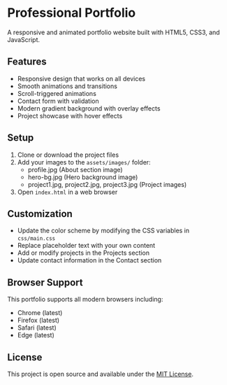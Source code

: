 # Professional Portfolio

A responsive and animated portfolio website built with HTML5, CSS3, and JavaScript.

## Features

- Responsive design that works on all devices
- Smooth animations and transitions
- Scroll-triggered animations
- Contact form with validation
- Modern gradient background with overlay effects
- Project showcase with hover effects

## Setup

1. Clone or download the project files
2. Add your images to the `assets/images/` folder:
   - profile.jpg (About section image)
   - hero-bg.jpg (Hero background image)
   - project1.jpg, project2.jpg, project3.jpg (Project images)
3. Open `index.html` in a web browser

## Customization

- Update the color scheme by modifying the CSS variables in `css/main.css`
- Replace placeholder text with your own content
- Add or modify projects in the Projects section
- Update contact information in the Contact section

## Browser Support

This portfolio supports all modern browsers including:

- Chrome (latest)
- Firefox (latest)
- Safari (latest)
- Edge (latest)

## License

This project is open source and available under the [MIT License](LICENSE).

